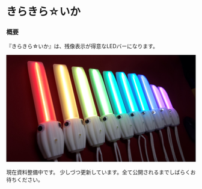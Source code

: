 きらきら☆いか
===================

### 概要

『きらきら☆いか』は、残像表示が得意なLEDバーになります。

![Image](https://raw.githubusercontent.com/carcon999/kirakira-ika/master/img/kiraika.jpg)

現在資料整備中です。
少しづつ更新しています。全て公開されるまでしばらくお待ちください。
